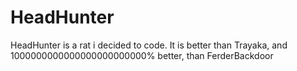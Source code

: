 # HeadHunter
HeadHunter is a rat i decided to code. It is better than Trayaka, and 1000000000000000000000000% better, than FerderBackdoor
